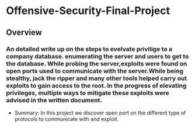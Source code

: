 # Offensive-Security-Final-Project 
## Overview
### An detailed write up on the steps to evelvate privilige to a company database. enumerating the server and users to get to the database. While probing the server,exploits were found on open ports used to communicate with the server.While being stealthy, jack the ripper and many other tools helped carry out exploits to gain access to the root. In the progress of elevating privileges, multiple ways to mitigate these exploits were advised in the written document.

- Summary: In this project we discover open port on the different type of protocols to communicate with and exploit. 
 
